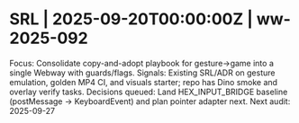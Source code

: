 # SRL | 2025-09-20T00:00:00Z | ww-2025-092

Focus: Consolidate copy-and-adopt playbook for gesture→game into a single Webway with guards/flags.
Signals: Existing SRL/ADR on gesture emulation, golden MP4 CI, and visuals starter; repo has Dino smoke and overlay verify tasks.
Decisions queued: Land HEX_INPUT_BRIDGE baseline (postMessage → KeyboardEvent) and plan pointer adapter next.
Next audit: 2025-09-27
